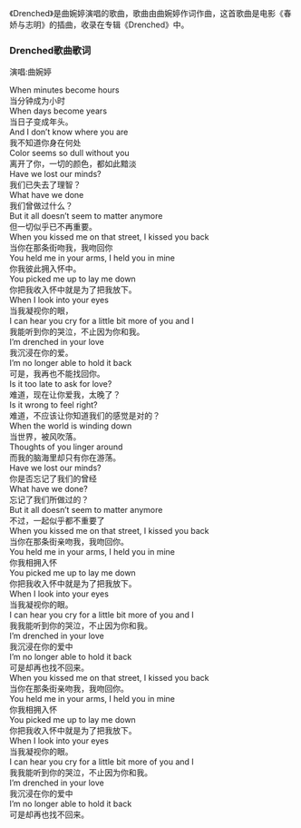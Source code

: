 

《Drenched》是曲婉婷演唱的歌曲，歌曲由曲婉婷作词作曲，这首歌曲是电影《春娇与志明》的插曲，收录在专辑《Drenched》中。

### Drenched歌曲歌词

演唱:曲婉婷

When minutes become hours  
当分钟成为小时  
When days become years  
当日子变成年头。  
And I don’t know where you are  
我不知道你身在何处  
Color seems so dull without you  
离开了你，一切的颜色，都如此黯淡  
Have we lost our minds?  
我们已失去了理智？  
What have we done  
我们曾做过什么？  
But it all doesn’t seem to matter anymore  
但一切似乎已不再重要。  
When you kissed me on that street, I kissed you back  
当你在那条街吻我，我吻回你  
You held me in your arms, I held you in mine  
你我彼此拥入怀中。  
You picked me up to lay me down  
你把我收入怀中就是为了把我放下。  
When I look into your eyes  
当我凝视你的眼，  
I can hear you cry for a little bit more of you and I  
我能听到你的哭泣，不止因为你和我。  
I’m drenched in your love  
我沉浸在你的爱。  
I’m no longer able to hold it back  
可是，我再也不能找回你。  
Is it too late to ask for love?  
难道，现在让你爱我，太晚了？  
Is it wrong to feel right?  
难道，不应该让你知道我们的感觉是对的？  
When the world is winding down  
当世界，被风吹落。  
Thoughts of you linger around  
而我的脑海里却只有你在游荡。  
Have we lost our minds?  
你是否忘记了我们的曾经  
What have we done?  
忘记了我们所做过的？  
But it all doesn’t seem to matter anymore  
不过，一起似乎都不重要了  
When you kissed me on that street, I kissed you back  
当你在那条街亲吻我，我吻回你。  
You held me in your arms, I held you in mine  
你我相拥入怀  
You picked me up to lay me down  
你把我收入怀中就是为了把我放下。  
When I look into your eyes  
当我凝视你的眼。  
I can hear you cry for a little bit more of you and I  
我我能听到你的哭泣，不止因为你和我。  
I’m drenched in your love  
我沉浸在你的爱中  
I’m no longer able to hold it back  
可是却再也找不回来。  
When you kissed me on that street, I kissed you back  
当你在那条街亲吻我，我吻回你。  
You held me in your arms, I held you in mine  
你我相拥入怀  
You picked me up to lay me down  
你把我收入怀中就是为了把我放下。  
When I look into your eyes  
当我凝视你的眼。  
I can hear you cry for a little bit more of you and I  
我我能听到你的哭泣，不止因为你和我。  
I’m drenched in your love  
我沉浸在你的爱中  
I’m no longer able to hold it back  
可是却再也找不回来。


